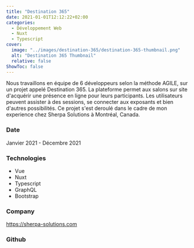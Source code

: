 ```yaml
---
title: "Destination 365"
date: 2021-01-01T12:12:22+02:00
categories:
  - Développement Web
  - Nuxt
  - Typescript
cover:
  image: "../images/destination-365/destination-365-thumbnail.png"
  alt: "Destination 365 Thumbnail"
  relative: false
ShowToc: false
---
```


Nous travaillons en équipe de 6 développeurs selon la méthode AGILE, sur un projet appelé Destination 365. La plateforme permet aux salons sur site d'acquérir une présence en ligne pour leurs participants. Les utilisateurs peuvent assister à des sessions, se connecter aux exposants et bien d'autres possibilités. Ce projet s'est deroulé dans le cadre de mon experience chez Sherpa Solutions à Montréal, Canada.

### Date

Janvier 2021 - Décembre 2021

### Technologies

- Vue
- Nuxt
- Typescript
- GraphQL
- Bootstrap

### Company

https://sherpa-solutions.com

### Github
